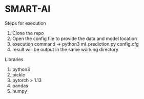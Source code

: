 # SMART-AI

Steps for execution
1) Clone the repo
2) Open the config file to provide the data and model location
3) execution command -> python3 ml_prediction.py config.cfg
4) result will be output in the same working directory


Libraries

1) python3
2) pickle
3) pytorch > 1.13
4) pandas
5) numpy

